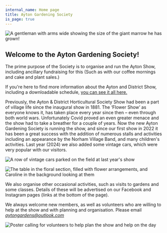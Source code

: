 ```yaml
---
internal_name: Home page
title: Ayton Gardening Society
is_page: true
---
```

![A gentleman with arms wide showing the size of the giant marrow he has grown!](/assets/uncle-simon-by-jp.jpg)

## Welcome to the Ayton Gardening Society!

The prime purpose of the Society is to organise and run the Ayton Show, including ancillary fundraising for this (Such as with our coffee mornings and cake and plant sales.)

If you're here to find more information about the Ayton and District Show, including a downloadable schedule, [you can see it all here. ](https://gardening.ayton-village.org/ayton-show-2025/)

[](<>)Previously, the Ayton & District Horticultural Society Show had been a part of village life since the inaugural show in 1881. The ‘Flower Show’ as everyone knows it, has taken place every year since then – even through both world wars. Unfortunately Covid proved an even greater menace and the show had to take a breather for a couple of years. Now the new Ayton Gardening Society is running the show, and since our first show in 2022 it has been a great success with the addition of numerous stalls and activities including an appearance by the Norham Village Band, and many children's activities. Last year (2024) we also added some vintage cars, which were very popular with our visitors.

![A row of vintage cars parked on the field at last year's show](/assets/pxl_20240907_115331539.jpg)

![The table in the floral section, filled with flower arrangements, and Caroline in the background looking at them](/assets/20220903_100714_optimized.jpg)

We also organise other occasional activities, such as visits to gardens and some classes. Details of these will be advertised on our Facebook and Instagram pages (links at the bottom of the page).

We always welcome new members, as well as volunteers who are willing to help at the show and with planning and organisation. Please email *aytongardens@outlook.com*

![Poster calling for volunteers to help plan the show and help on the day](/assets/volunteer-poster-a4-screen.jpeg)
